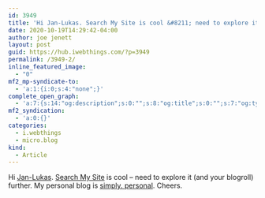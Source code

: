 ```yaml
---
id: 3949
title: 'Hi Jan-Lukas. Search My Site is cool &#8211; need to explore it-'
date: 2020-10-19T14:29:42-04:00
author: joe jenett
layout: post
guid: https://hub.iwebthings.com/?p=3949
permalink: /3949-2/
inline_featured_image:
  - "0"
mf2_mp-syndicate-to:
  - 'a:1:{i:0;s:4:"none";}'
complete_open_graph:
  - 'a:7:{s:14:"og:description";s:0:"";s:8:"og:title";s:0:"";s:7:"og:type";s:0:"";s:12:"twitter:card";s:7:"summary";s:15:"twitter:creator";s:0:"";s:19:"twitter:description";s:0:"";s:8:"og:image";s:0:"";}'
mf2_syndication:
  - 'a:0:{}'
categories:
  - i.webthings
  - micro.blog
kind:
  - Article
---
```

Hi [Jan-Lukas](https://jlelse.blog/links/2020/10/searchmysite/). [Search My Site](https://searchmysite.net/ "Search My Site") is cool &#8211; need to explore it (and your blogroll) further. My personal blog is [simply. personal](https://simply.personal.jenett.org/ ""). Cheers.